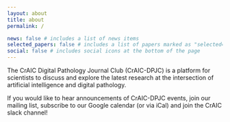 ```yaml
---
layout: about
title: about
permalink: /

news: false # includes a list of news items
selected_papers: false # includes a list of papers marked as "selected={true}"
social: false # includes social icons at the bottom of the page
---
```


The CrAIC Digital Pathology Journal Club (CrAIC-DPJC) is a platform for scientists to discuss and explore the latest 
research at the intersection of artificial intelligence and digital pathology.

If you would like to hear announcements of CrAIC-DPJC events, join our mailing list, subscribe to our Google calendar 
(or via iCal) and join the CrAIC slack channel!